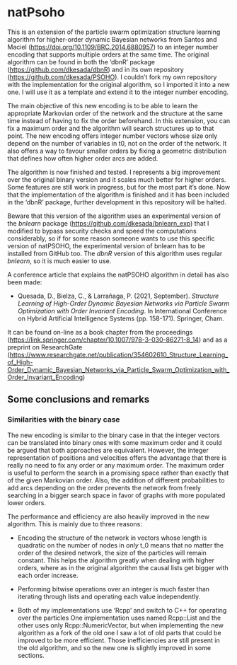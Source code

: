
# natPsoho

This is an extension of the particle swarm optimization structure
learning algorithm for higher-order dynamic Bayesian networks from
Santos and Maciel (<https://doi.org/10.1109/BRC.2014.6880957>) to an
integer number encoding that supports multiple orders at the same time.
The original algorithm can be found in both the ‘dbnR’ package
(<https://github.com/dkesada/dbnR>) and in its own repository
(<https://github.com/dkesada/PSOHO>). I couldn’t fork my own repository
with the implementation for the original algorithm, so I imported it
into a new one. I will use it as a template and extend it to the integer
number encoding.

The main objective of this new encoding is to be able to learn the
appropriate Markovian order of the network and the structure at the same
time instead of having to fix the order beforehand. In this extension,
you can fix a maximum order and the algorithm will search structures up
to that point. The new encoding offers integer number vectors whose size
only depend on the number of variables in t0, not on the order of the
network. It also offers a way to favour smaller orders by fixing a
geometric distribution that defines how often higher order arcs are
added.

The algorithm is now finished and tested. I represents a big improvement
over the original binary version and it scales much better for higher
orders. Some features are still work in progress, but for the most part
it’s done. Now that the implementation of the algorithm is finished and
it has been included in the ‘dbnR’ package, further development in this
repository will be halted.

Beware that this version of the algorithm uses an experimental version
of the *bnlearn* package (<https://github.com/dkesada/bnlearn_exp>) that
I modified to bypass security checks and speed the computations
considerably, so if for some reason someone wants to use this specific
version of natPSOHO, the experimental version of bnlearn has to be
installed from GitHub too. The *dbnR* version of this algorithm uses
regular *bnlearn*, so it is much easier to use.

A conference article that explains the natPSOHO algorithm in detail has
also been made:

-   Quesada, D., Bielza, C., & Larrañaga, P. (2021, September).
    *Structure Learning of High-Order Dynamic Bayesian Networks via
    Particle Swarm Optimization with Order Invariant Encoding*. In
    International Conference on Hybrid Artificial Intelligence Systems
    (pp. 158-171). Springer, Cham.

It can be found on-line as a book chapter from the proceedings
(<https://link.springer.com/chapter/10.1007/978-3-030-86271-8_14>) and
as a preprint on ResearchGate
(<https://www.researchgate.net/publication/354602610_Structure_Learning_of_High-Order_Dynamic_Bayesian_Networks_via_Particle_Swarm_Optimization_with_Order_Invariant_Encoding>)

## Some conclusions and remarks

### Similarities with the binary case

The new encoding is similar to the binary case in that the integer
vectors can be translated into binary ones with some maximum order and
it could be argued that both approaches are equivalent. However, the
integer representation of positions and velocities offers the advantage
that there is really no need to fix any order or any maximum order. The
maximum order is useful to perform the search in a promising space
rather than exactly that of the given Markovian order. Also, the
addition of different probabilities to add arcs depending on the order
prevents the network from freely searching in a bigger search space in
favor of graphs with more populated lower orders.

The performance and efficiency are also heavily improved in the new
algorithm. This is mainly due to three reasons:

-   Encoding the structure of the network in vectors whose length is
    quadratic on the number of nodes in *only* t_0 means that no matter
    the order of the desired network, the size of the particles will
    remain constant. This helps the algorithm greatly when dealing with
    higher orders, where as in the original algorithm the causal lists
    get bigger with each order increase.

-   Performing bitwise operations over an integer is much faster than
    iterating through lists and operating each value independently.

-   Both of my implementations use ‘Rcpp’ and switch to C++ for
    operating over the particles One implementation uses named
    Rcpp::List and the other uses only Rcpp::NumericVector, but when
    implementing the new algorithm as a fork of the old one I saw a lot
    of old parts that could be improved to be more efficient. Those
    inefficiencies are still present in the old algorithm, and so the
    new one is slightly improved in some sections.
